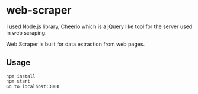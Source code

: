 # web-scraper
I used Node.js library, Cheerio which is a jQuery like tool for the server used in web scraping.

Web Scraper is built for data extraction from web pages.

## Usage
```
npm install
npm start
Go to localhost:3000
```